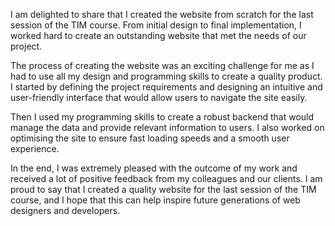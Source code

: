 I am delighted to share that I created the website from scratch for the last session of the TIM course. From initial design to final implementation, I worked hard to create an outstanding website that met the needs of our project.


The process of creating the website was an exciting challenge for me as I had to use all my design and programming skills to create a quality product. I started by defining the project requirements and designing an intuitive and user-friendly interface that would allow users to navigate the site easily.


Then I used my programming skills to create a robust backend that would manage the data and provide relevant information to users. I also worked on optimising the site to ensure fast loading speeds and a smooth user experience.


In the end, I was extremely pleased with the outcome of my work and received a lot of positive feedback from my colleagues and our clients. I am proud to say that I created a quality website for the last session of the TIM course, and I hope that this can help inspire future generations of web designers and developers.
